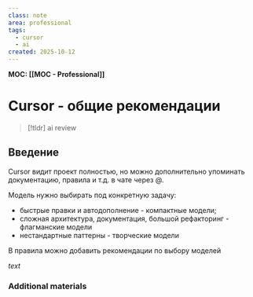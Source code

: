 ```yaml
---
class: note
area: professional
tags:
  - cursor
  - ai
created: 2025-10-12
---
```

**MOC: [[MOC - Professional]]**

# Cursor - общие рекомендации

> [!tldr] ai review
> 

## Введение

Cursor видит проект полностью, но можно дополнительно упоминать документацию, правила и т.д. в чате через @.

Модель нужно выбирать под конкретную задачу:
- быстрые правки и автодополнение - компактные модели;
- сложная архитектура, документация, большой рефакторинг - флагманские модели
- нестандартные паттерны - творческие модели

В правила можно добавить рекомендации по выбору моделей

*text*

### Additional materials